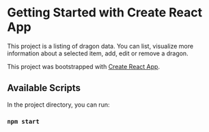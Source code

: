# Getting Started with Create React App

This project is a listing of dragon data.
You can list, visualize more information about a selected item, add, edit or remove a dragon.

This project was bootstrapped with [Create React App](https://github.com/facebook/create-react-app).

## Available Scripts

In the project directory, you can run:

### `npm start`





